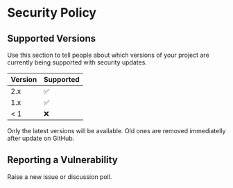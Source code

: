 # Security Policy

## Supported Versions

Use this section to tell people about which versions of your project are
currently being supported with security updates.

| Version | Supported          |
| ------- | ------------------ |
| 2.x     | :white_check_mark: |
| 1.x     | :white_check_mark: |
| < 1     | :x:                |

Only the latest versions will be available. Old ones are removed immediatelly after update on GitHub.

## Reporting a Vulnerability

Raise a new issue or discussion poll.
